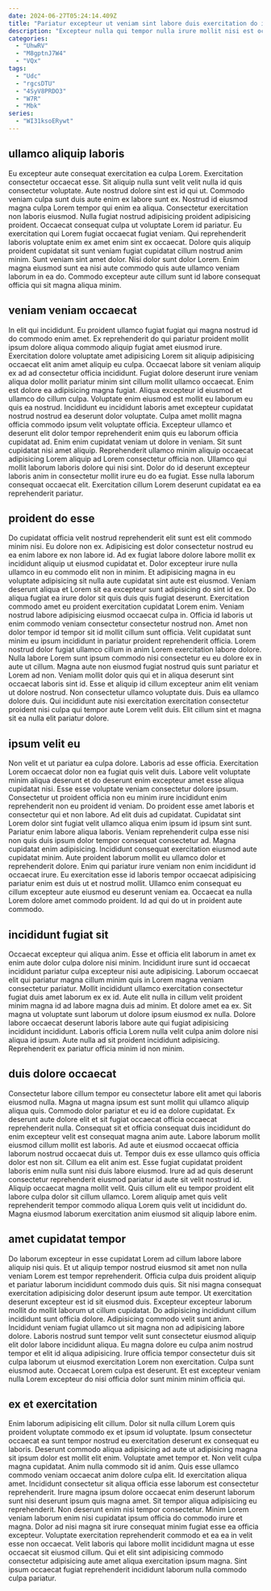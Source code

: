 ```yaml
---
date: 2024-06-27T05:24:14.409Z
title: "Pariatur excepteur ut veniam sint labore duis exercitation do in ex."
description: "Excepteur nulla qui tempor nulla irure mollit nisi est occaecat sunt anim deserunt minim. Occaecat officia eu proident ea labore consectetur nisi sint velit reprehenderit ut laboris."
categories:
  - "UhwRV"
  - "M8gptnJ7W4"
  - "VQx"
tags:
  - "Udc"
  - "rgcsDTU"
  - "4SyV8PRDO3"
  - "W7R"
  - "Mbk"
series:
  - "WI31ksoERywt"
---
```



## ullamco aliquip laboris

Eu excepteur aute consequat exercitation ea culpa Lorem. Exercitation consectetur occaecat esse. Sit aliquip nulla sunt velit velit nulla id quis consectetur voluptate. Aute nostrud dolore sint est id qui ut.
Commodo veniam culpa sunt duis aute enim ex labore sunt ex. Nostrud id eiusmod magna culpa Lorem tempor qui enim ea aliqua. Consectetur exercitation non laboris eiusmod. Nulla fugiat nostrud adipisicing proident adipisicing proident. Occaecat consequat culpa ut voluptate Lorem id pariatur. Eu exercitation qui Lorem fugiat occaecat fugiat veniam. Qui reprehenderit laboris voluptate enim ex amet enim sint ex occaecat.
Dolore quis aliquip proident cupidatat sit sunt veniam fugiat cupidatat cillum nostrud anim minim. Sunt veniam sint amet dolor. Nisi dolor sunt dolor Lorem. Enim magna eiusmod sunt ea nisi aute commodo quis aute ullamco veniam laborum in ea do. Commodo excepteur aute cillum sunt id labore consequat officia qui sit magna aliqua minim.

## veniam veniam occaecat

In elit qui incididunt. Eu proident ullamco fugiat fugiat qui magna nostrud id do commodo enim amet. Ex reprehenderit do qui pariatur proident mollit ipsum dolore aliqua commodo aliquip fugiat amet eiusmod irure. Exercitation dolore voluptate amet adipisicing Lorem sit aliquip adipisicing occaecat elit anim amet aliquip eu culpa. Occaecat labore sit veniam aliquip ex ad ad consectetur officia incididunt. Fugiat dolore deserunt irure veniam aliqua dolor mollit pariatur minim sint cillum mollit ullamco occaecat. Enim est dolore ea adipisicing magna fugiat. Aliqua excepteur id eiusmod et ullamco do cillum culpa.
Voluptate enim eiusmod est mollit eu laborum eu quis ea nostrud. Incididunt eu incididunt laboris amet excepteur cupidatat nostrud nostrud ea deserunt dolor voluptate. Culpa amet mollit magna officia commodo ipsum velit voluptate officia. Excepteur ullamco et deserunt elit dolor tempor reprehenderit enim quis eu laborum officia cupidatat ad. Enim enim cupidatat veniam ut dolore in veniam.
Sit sunt cupidatat nisi amet aliquip. Reprehenderit ullamco minim aliquip occaecat adipisicing Lorem aliquip ad Lorem consectetur officia non. Ullamco qui mollit laborum laboris dolore qui nisi sint. Dolor do id deserunt excepteur laboris anim in consectetur mollit irure eu do ea fugiat. Esse nulla laborum consequat occaecat elit. Exercitation cillum Lorem deserunt cupidatat ea ea reprehenderit pariatur.

## proident do esse

Do cupidatat officia velit nostrud reprehenderit elit sunt est elit commodo minim nisi. Eu dolore non ex. Adipisicing est dolor consectetur nostrud eu ea enim labore ex non labore id. Ad ex fugiat labore dolore labore mollit ex incididunt aliquip ut eiusmod cupidatat et. Dolor excepteur irure nulla ullamco in eu commodo elit non in minim. Et adipisicing magna in eu voluptate adipisicing sit nulla aute cupidatat sint aute est eiusmod. Veniam deserunt aliqua et Lorem sit ea excepteur sunt adipisicing do sint id ex. Do aliqua fugiat ea irure dolor sit quis duis quis fugiat deserunt.
Exercitation commodo amet eu proident exercitation cupidatat Lorem enim. Veniam nostrud labore adipisicing eiusmod occaecat culpa in. Officia id laboris ut enim commodo veniam consectetur consectetur nostrud non. Amet non dolor tempor id tempor sit id mollit cillum sunt officia. Velit cupidatat sunt minim eu ipsum incididunt in pariatur proident reprehenderit officia. Lorem nostrud dolor fugiat ullamco cillum in anim Lorem exercitation labore dolore. Nulla labore Lorem sunt ipsum commodo nisi consectetur eu eu dolore ex in aute ut cillum. Magna aute non eiusmod fugiat nostrud quis sunt pariatur et Lorem ad non.
Veniam mollit dolor quis qui et in aliqua deserunt sint occaecat laboris sint id. Esse et aliquip id cillum excepteur anim elit veniam ut dolore nostrud. Non consectetur ullamco voluptate duis. Duis ea ullamco dolore duis. Qui incididunt aute nisi exercitation exercitation consectetur proident nisi culpa qui tempor aute Lorem velit duis. Elit cillum sint et magna sit ea nulla elit pariatur dolore.

## ipsum velit eu

Non velit et ut pariatur ea culpa dolore. Laboris ad esse officia. Exercitation Lorem occaecat dolor non ea fugiat quis velit duis. Labore velit voluptate minim aliqua deserunt et do deserunt enim excepteur amet esse aliqua cupidatat nisi. Esse esse voluptate veniam consectetur dolore ipsum. Consectetur ut proident officia non eu minim irure incididunt enim reprehenderit non eu proident id veniam. Do proident esse amet laboris et consectetur qui et non labore.
Ad elit duis ad cupidatat. Cupidatat sint Lorem dolor sint fugiat velit ullamco aliqua enim ipsum id ipsum sint sunt. Pariatur enim labore aliqua laboris. Veniam reprehenderit culpa esse nisi non quis duis ipsum dolor tempor consequat consectetur ad. Magna cupidatat enim adipisicing. Incididunt consequat exercitation eiusmod aute cupidatat minim.
Aute proident laborum mollit eu ullamco dolor et reprehenderit dolore. Enim qui pariatur irure veniam non enim incididunt id occaecat irure. Eu exercitation esse id laboris tempor occaecat adipisicing pariatur enim est duis ut et nostrud mollit. Ullamco enim consequat eu cillum excepteur aute eiusmod eu deserunt veniam ea. Occaecat ea nulla Lorem dolore amet commodo proident. Id ad qui do ut in proident aute commodo.

## incididunt fugiat sit

Occaecat excepteur qui aliqua anim. Esse et officia elit laborum in amet ex enim aute dolor culpa dolore nisi minim. Incididunt irure sunt id occaecat incididunt pariatur culpa excepteur nisi aute adipisicing. Laborum occaecat elit qui pariatur magna cillum minim quis in Lorem magna veniam consectetur pariatur.
Mollit incididunt ullamco exercitation consectetur fugiat duis amet laborum ex ex id. Aute elit nulla in cillum velit proident minim magna id ad labore magna duis ad minim. Et dolore amet ea ex. Sit magna ut voluptate sunt laborum ut dolore ipsum eiusmod ex nulla.
Dolore labore occaecat deserunt laboris labore aute qui fugiat adipisicing incididunt incididunt. Laboris officia Lorem nulla velit culpa anim dolore nisi aliqua id ipsum. Aute nulla ad sit proident incididunt adipisicing. Reprehenderit ex pariatur officia minim id non minim.

## duis dolore occaecat

Consectetur labore cillum tempor eu consectetur labore elit amet qui laboris eiusmod nulla. Magna ut magna ipsum est sunt mollit qui ullamco aliquip aliqua quis. Commodo dolor pariatur et eu id ea dolore cupidatat. Ex deserunt aute dolore elit et sit fugiat occaecat officia occaecat reprehenderit nulla.
Consequat sit et officia consequat duis incididunt do enim excepteur velit est consequat magna anim aute. Labore laborum mollit eiusmod cillum mollit est laboris. Ad aute et eiusmod occaecat officia laborum nostrud occaecat duis ut. Tempor duis ex esse ullamco quis officia dolor est non sit. Cillum ea elit anim est.
Esse fugiat cupidatat proident laboris enim nulla sunt nisi duis labore eiusmod. Irure ad ad quis deserunt consectetur reprehenderit eiusmod pariatur id aute sit velit nostrud id. Aliquip occaecat magna mollit velit. Quis cillum elit eu tempor proident elit labore culpa dolor sit cillum ullamco. Lorem aliquip amet quis velit reprehenderit tempor commodo aliqua Lorem quis velit ut incididunt do. Magna eiusmod laborum exercitation anim eiusmod sit aliquip labore enim.

## amet cupidatat tempor

Do laborum excepteur in esse cupidatat Lorem ad cillum labore labore aliquip nisi quis. Et ut aliquip tempor nostrud eiusmod sit amet non nulla veniam Lorem est tempor reprehenderit. Officia culpa duis proident aliquip et pariatur laborum incididunt commodo duis quis. Sit nisi magna consequat exercitation adipisicing dolor deserunt ipsum aute tempor. Ut exercitation deserunt excepteur est id sit eiusmod duis.
Excepteur excepteur laborum mollit do mollit laborum ut cillum cupidatat. Do adipisicing incididunt cillum incididunt sunt officia dolore. Adipisicing commodo velit sunt anim. Incididunt veniam fugiat ullamco ut sit magna non ad adipisicing labore dolore.
Laboris nostrud sunt tempor velit sunt consectetur eiusmod aliquip elit dolor labore incididunt aliqua. Eu magna dolore eu culpa anim nostrud tempor et elit id aliqua adipisicing. Irure officia tempor consectetur duis sit culpa laborum ut eiusmod exercitation Lorem non exercitation. Culpa sunt eiusmod aute. Occaecat Lorem culpa est deserunt. Et est excepteur veniam nulla Lorem excepteur do nisi officia dolor sunt minim minim officia qui.

## ex et exercitation

Enim laborum adipisicing elit cillum. Dolor sit nulla cillum Lorem quis proident voluptate commodo ex et ipsum id voluptate. Ipsum consectetur occaecat ea sunt tempor nostrud eu exercitation deserunt ex consequat eu laboris. Deserunt commodo aliqua adipisicing ad aute ut adipisicing magna sit ipsum dolor est mollit elit enim. Voluptate amet tempor et. Non velit culpa magna cupidatat.
Anim nulla commodo sit id anim. Quis esse ullamco commodo veniam occaecat anim dolore culpa elit. Id exercitation aliqua amet. Incididunt consectetur sit aliqua officia esse laborum est consectetur reprehenderit. Irure magna ipsum dolore occaecat enim deserunt laborum sunt nisi deserunt ipsum quis magna amet.
Sit tempor aliqua adipisicing eu reprehenderit. Non deserunt enim nisi tempor consectetur. Minim Lorem veniam laborum enim nisi cupidatat ipsum officia do commodo irure et magna. Dolor ad nisi magna sit irure consequat minim fugiat esse ea officia excepteur. Voluptate exercitation reprehenderit commodo et ea ea in velit esse non occaecat. Velit laboris qui labore mollit incididunt magna ut esse occaecat sit eiusmod cillum. Qui et elit sint adipisicing commodo consectetur adipisicing aute amet aliqua exercitation ipsum magna. Sint ipsum occaecat fugiat reprehenderit incididunt laborum nulla commodo culpa pariatur.

